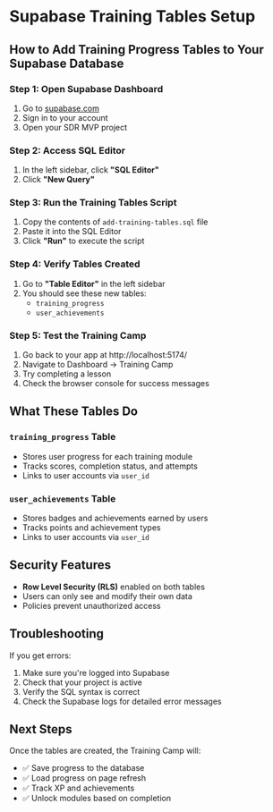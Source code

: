 # Supabase Training Tables Setup

## How to Add Training Progress Tables to Your Supabase Database

### Step 1: Open Supabase Dashboard
1. Go to [supabase.com](https://supabase.com)
2. Sign in to your account
3. Open your SDR MVP project

### Step 2: Access SQL Editor
1. In the left sidebar, click **"SQL Editor"**
2. Click **"New Query"**

### Step 3: Run the Training Tables Script
1. Copy the contents of `add-training-tables.sql` file
2. Paste it into the SQL Editor
3. Click **"Run"** to execute the script

### Step 4: Verify Tables Created
1. Go to **"Table Editor"** in the left sidebar
2. You should see these new tables:
   - `training_progress`
   - `user_achievements`

### Step 5: Test the Training Camp
1. Go back to your app at http://localhost:5174/
2. Navigate to Dashboard → Training Camp
3. Try completing a lesson
4. Check the browser console for success messages

## What These Tables Do

### `training_progress` Table
- Stores user progress for each training module
- Tracks scores, completion status, and attempts
- Links to user accounts via `user_id`

### `user_achievements` Table
- Stores badges and achievements earned by users
- Tracks points and achievement types
- Links to user accounts via `user_id`

## Security Features
- **Row Level Security (RLS)** enabled on both tables
- Users can only see and modify their own data
- Policies prevent unauthorized access

## Troubleshooting
If you get errors:
1. Make sure you're logged into Supabase
2. Check that your project is active
3. Verify the SQL syntax is correct
4. Check the Supabase logs for detailed error messages

## Next Steps
Once the tables are created, the Training Camp will:
- ✅ Save progress to the database
- ✅ Load progress on page refresh
- ✅ Track XP and achievements
- ✅ Unlock modules based on completion
